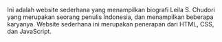 Ini adalah website sederhana yang menampilkan biografi Leila S. Chudori yang merupakan seorang penulis Indonesia, dan menampilkan beberapa karyanya. Website sederhana ini merupakan penerapan dari HTML, CSS, dan JavaScript.
